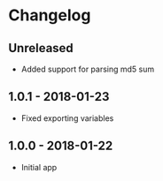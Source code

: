 # Changelog

<!-- There should always be "Unreleased" section at the beginning. -->

## Unreleased
- Added support for parsing md5 sum

## 1.0.1 - 2018-01-23
- Fixed exporting variables

## 1.0.0 - 2018-01-22
- Initial app
